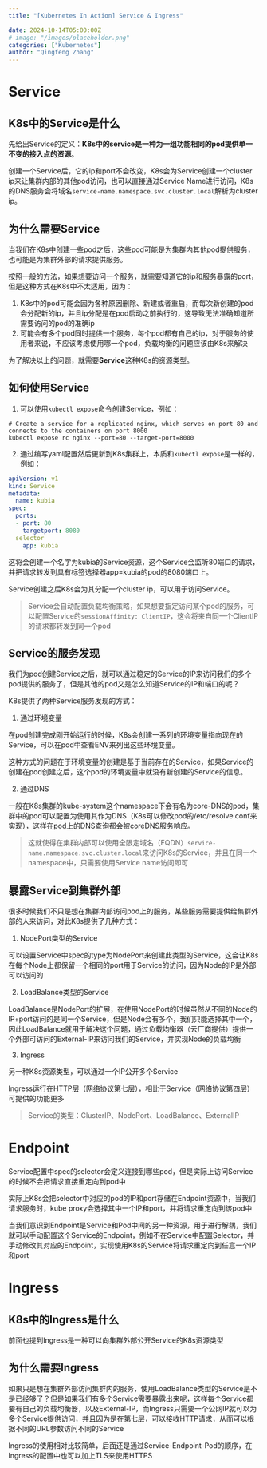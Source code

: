 ```yaml
---
title: "[Kubernetes In Action] Service & Ingress"

date: 2024-10-14T05:00:00Z
# image: "/images/placeholder.png"
categories: ["Kubernetes"]
author: "Qingfeng Zhang"
---
```


# Service
## K8s中的Service是什么
先给出Service的定义：**K8s中的service是一种为一组功能相同的pod提供单一不变的接入点的资源**。

创建一个Service后，它的ip和port不会改变，K8s会为Service创建一个cluster ip来让集群内部的其他pod访问，也可以直接通过Service Name进行访问，K8s的DNS服务会将域名`service-name.namespace.svc.cluster.local`解析为cluster ip。

## 为什么需要Service
当我们在K8s中创建一些pod之后，这些pod可能是为集群内其他pod提供服务，也可能是为集群外部的请求提供服务。

按照一般的方法，如果想要访问一个服务，就需要知道它的ip和服务暴露的port，但是这种方式在K8s中不太适用，因为：
1. K8s中的pod可能会因为各种原因删除、新建或者重启，而每次新创建的pod会分配新的ip，并且ip分配是在pod启动之前执行的，这导致无法准确知道所需要访问的pod的准确ip
2. 可能会有多个pod同时提供一个服务，每个pod都有自己的ip，对于服务的使用者来说，不应该考虑使用哪一个pod，负载均衡的问题应该由K8s来解决

为了解决以上的问题，就需要**Service**这种K8s的资源类型。

## 如何使用Service
1. 可以使用`kubectl expose`命令创建Service，例如：
```shell
# Create a service for a replicated nginx, which serves on port 80 and connects to the containers on port 8000
kubectl expose rc nginx --port=80 --target-port=8000
```
2. 通过编写yaml配置然后更新到K8s集群上，本质和`kubectl expose`是一样的，例如：
```yaml yaml
apiVersion: v1
kind: Service
metadata:
  name: kubia
spec:
  ports:
  - port: 80
    targetport: 8080
  selector
    app: kubia
```
这将会创建一个名字为kubia的Service资源，这个Service会监听80端口的请求，并把请求转发到具有标签选择器app=kubia的pod的8080端口上。

Service创建之后K8s会为其分配一个cluster ip，可以用于访问Service。

> Service会自动配置负载均衡策略，如果想要指定访问某个pod的服务，可以配置Service的`sessionAffinity: ClientIP`，这会将来自同一个ClientIP的请求都转发到同一个pod

## Service的服务发现
我们为pod创建Service之后，就可以通过稳定的Service的IP来访问我们的多个pod提供的服务了，但是其他的pod又是怎么知道Service的IP和端口的呢？

K8s提供了两种Service服务发现的方式：
1. 通过环境变量

在pod创建完成刚开始运行的时候，K8s会创建一系列的环境变量指向现在的Service，可以在pod中查看ENV来列出这些环境变量。

这种方式的问题在于环境变量的创建是基于当前存在的Service，如果Service的创建在pod创建之后，这个pod的环境变量中就没有新创建的Service的信息。

2. 通过DNS

一般在K8s集群的kube-system这个namespace下会有名为core-DNS的pod，集群中的pod可以配置为使用其作为DNS（K8s可以修改pod的/etc/resolve.conf来实现），这样在pod上的DNS查询都会被coreDNS服务响应。

> 这就使得在集群内部可以使用全限定域名（FQDN）`service-name.namespace.svc.cluster.local`来访问K8s的Service，并且在同一个namespace中，只需要使用Service name访问即可

## 暴露Service到集群外部
很多时候我们不只是想在集群内部访问pod上的服务，某些服务需要提供给集群外部的人来访问，对此K8s提供了几种方式：
1. NodePort类型的Service

可以设置Service中spec的type为NodePort来创建此类型的Service，这会让K8s在每个Node上都保留一个相同的port用于Service的访问，因为Node的IP是外部可以访问的

2. LoadBalance类型的Service

LoadBalance是NodePort的扩展，在使用NodePort的时候虽然从不同的Node的IP+port访问的是同一个Service，但是Node会有多个，我们只能选择其中一个，因此LoadBalance就用于解决这个问题，通过负载均衡器（云厂商提供）提供一个外部可访问的External-IP来访问我们的Service，并实现Node的负载均衡

3. Ingress

另一种K8s资源类型，可以通过一个IP公开多个Service

Ingress运行在HTTP层（网络协议第七层），相比于Service（网络协议第四层）可提供的功能更多

> Service的类型：ClusterIP、NodePort、LoadBalance、ExternalIP

# Endpoint
Service配置中spec的selector会定义连接到哪些pod，但是实际上访问Service的时候不会把请求直接重定向到pod中

实际上K8s会把selector中对应的pod的IP和port存储在Endpoint资源中，当我们请求服务时，kube proxy会选择其中一个IP和port，并将请求重定向到该pod中

当我们意识到Endpoint是Service和Pod中间的另一种资源，用于进行解耦，我们就可以手动配置这个Service的Endpoint，例如不在Service中配置Selector，并手动修改其对应的Endpoint，实现使用K8s的Service将请求重定向到任意一个IP和port

# Ingress
## K8s中的Ingress是什么
前面也提到Ingress是一种可以向集群外部公开Service的K8s资源类型

## 为什么需要Ingress
如果只是想在集群外部访问集群内的服务，使用LoadBalance类型的Service是不是已经够了？但是如果我们有多个Service需要暴露出来呢，这样每个Service都要有自己的负载均衡器，以及External-IP，而Ingress只需要一个公网IP就可以为多个Service提供访问，并且因为是在第七层，可以接收HTTP请求，从而可以根据不同的URL参数访问不同的Service

Ingress的使用相对比较简单，后面还是通过Service-Endpoint-Pod的顺序，在Ingress的配置中也可以加上TLS来使用HTTPS
